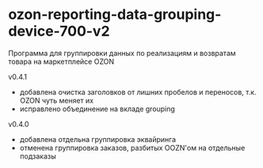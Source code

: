 # ozon-reporting-data-grouping-device-700-v2

Программа для группировки данных по реализациям и возвратам товара на маркетплейсе OZON

v0.4.1 
- добавлена очистка заголовков от лишних пробелов и переносов, т.к. OZON чуть меняет их
- исправлено объединение на вкладе grouping

v0.4.0
- добавлена отдельна группировка эквайринга
- отменена группировка заказов, разбитых OOZN'ом на отдельные подзаказы